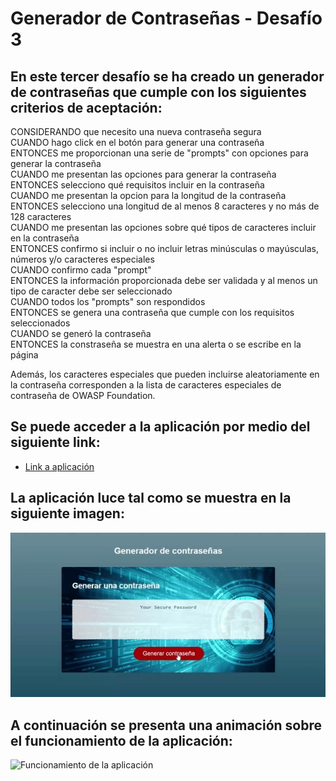 # Generador de Contraseñas - Desafío 3

## En este tercer desafío se ha creado un generador de contraseñas que cumple con los siguientes criterios de aceptación:

CONSIDERANDO que necesito una nueva contraseña segura  
CUANDO hago click en el botón para generar una contraseña  
ENTONCES me proporcionan una serie de "prompts" con opciones para generar la contraseña  
CUANDO me presentan las opciones para generar la contraseña  
ENTONCES selecciono qué requisitos incluir en la contraseña  
CUANDO me presentan la opcion para la longitud de la contraseña  
ENTONCES selecciono una longitud de al menos 8 caracteres y no más de 128 caracteres  
CUANDO me presentan las opciones sobre qué tipos de caracteres incluir en la contraseña  
ENTONCES confirmo si incluir o no incluir letras minúsculas o mayúsculas, números y/o caracteres especiales  
CUANDO confirmo cada "prompt"  
ENTONCES la información proporcionada debe ser validada y al menos un tipo de caracter debe ser seleccionado  
CUANDO todos los "prompts" son respondidos  
ENTONCES se genera una contraseña que cumple con los requisitos seleccionados  
CUANDO se generó la contraseña  
ENTONCES la constraseña se muestra en una alerta o se escribe en la página  

Además, los caracteres especiales que pueden incluirse aleatoriamente en la contraseña corresponden a la lista de caracteres especiales de contraseña de OWASP Foundation.

## Se puede acceder a la aplicación por medio del siguiente link:

* [Link a aplicación](https://jorgeramirezanzaldo.github.io/Generador-de-Contrasenas/)

## La aplicación luce tal como se muestra en la siguiente imagen:


![Visualización de la aplicación](./assets/images/Application.jpg)

## A continuación se presenta una animación sobre el funcionamiento de la aplicación:


![Funcionamiento de la aplicación](./assets/gifs/Application.gif)